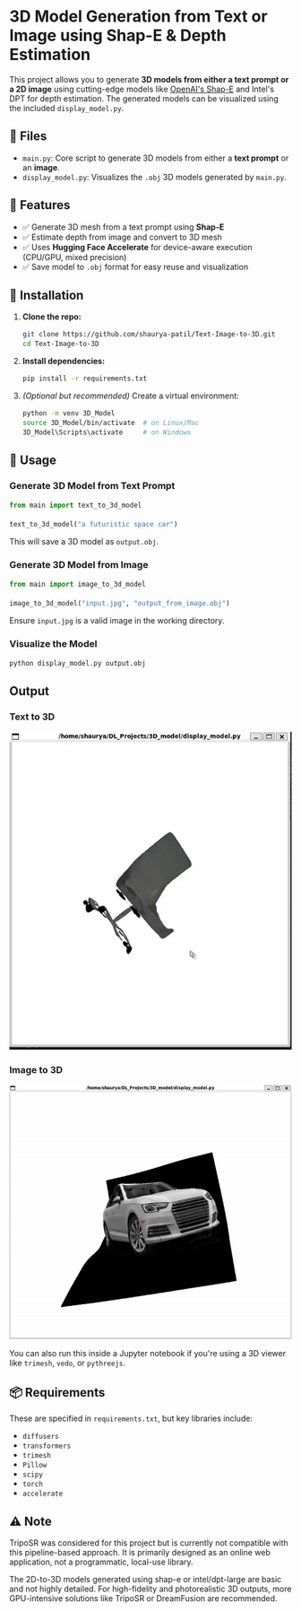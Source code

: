 # 3D Model Generation from Text or Image using Shap-E & Depth Estimation

This project allows you to generate **3D models from either a text prompt or a 2D image** using cutting-edge models like [OpenAI's Shap-E](https://github.com/openai/shap-e) and Intel's DPT for depth estimation. The generated models can be visualized using the included `display_model.py`.


## 📁 Files

* `main.py`: Core script to generate 3D models from either a **text prompt** or an **image**.
* `display_model.py`: Visualizes the `.obj` 3D models generated by `main.py`.


## 🚀 Features

* ✅ Generate 3D mesh from a text prompt using **Shap-E**
* ✅ Estimate depth from image and convert to 3D mesh
* ✅ Uses **Hugging Face Accelerate** for device-aware execution (CPU/GPU, mixed precision)
* ✅ Save model to `.obj` format for easy reuse and visualization


## 🔧 Installation

1. **Clone the repo:**

   ```bash
   git clone https://github.com/shaurya-patil/Text-Image-to-3D.git
   cd Text-Image-to-3D
   ```

2. **Install dependencies:**

   ```bash
   pip install -r requirements.txt
   ```

3. *(Optional but recommended)* Create a virtual environment:

   ```bash
   python -m venv 3D_Model
   source 3D_Model/bin/activate  # on Linux/Mac
   3D_Model\Scripts\activate     # on Windows
   ```


## 🧠 Usage

### Generate 3D Model from Text Prompt

```python
from main import text_to_3d_model

text_to_3d_model("a futuristic space car")
```

This will save a 3D model as `output.obj`.


### Generate 3D Model from Image

```python
from main import image_to_3d_model

image_to_3d_model("input.jpg", "output_from_image.obj")
```

Ensure `input.jpg` is a valid image in the working directory.


### Visualize the Model

```bash
python display_model.py output.obj
```

## Output
### Text to 3D
![Output](https://github.com/shaurya-patil/Text-Image-to-3D/blob/main/assets/text-to-3d.gif?raw=true)
### Image to 3D
![Output](https://github.com/shaurya-patil/Text-Image-to-3D/blob/main/assets/image-to-3d.gif?raw=true)

You can also run this inside a Jupyter notebook if you're using a 3D viewer like `trimesh`, `vedo`, or `pythreejs`.


## 📦 Requirements

These are specified in `requirements.txt`, but key libraries include:

* `diffusers`
* `transformers`
* `trimesh`
* `Pillow`
* `scipy`
* `torch`
* `accelerate`


## ⚠️ Note

TripoSR was considered for this project but is currently not compatible with this pipeline-based approach. It is primarily designed as an online web application, not a programmatic, local-use library.

The 2D-to-3D models generated using shap-e or intel/dpt-large are basic and not highly detailed. For high-fidelity and photorealistic 3D outputs, more GPU-intensive solutions like TripoSR or DreamFusion are recommended.
